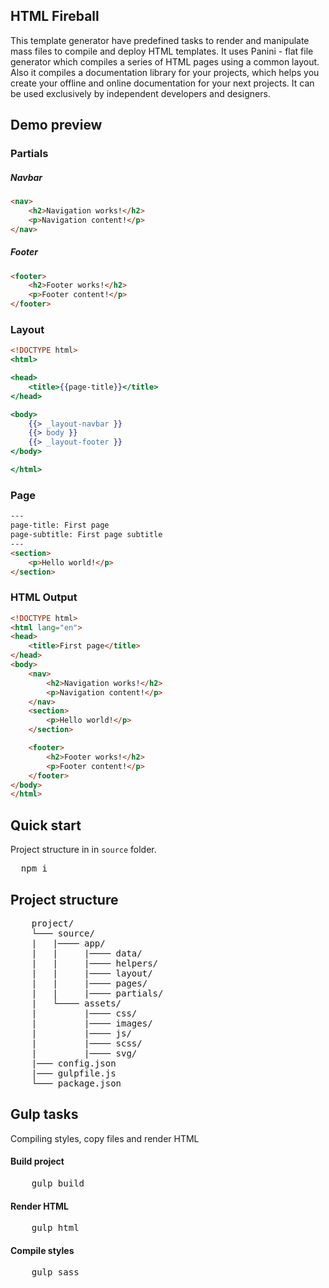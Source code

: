 ## HTML Fireball
This template generator have predefined tasks to render and manipulate mass files to compile and deploy HTML templates. It uses Panini - flat file generator which compiles a series of HTML pages using a common layout. Also it compiles a documentation library for your projects, which helps you create your offline and online documentation for your next projects. It can be used exclusively by independent developers and designers.

## Demo preview

### Partials

##### Navbar
```html
<nav>
    <h2>Navigation works!</h2>
    <p>Navigation content!</p>
</nav>
```
##### Footer
```html
<footer>
    <h2>Footer works!</h2>
    <p>Footer content!</p>
</footer>
```

### Layout

```handlebars
<!DOCTYPE html>
<html>

<head>
    <title>{{page-title}}</title>
</head>

<body>
    {{> _layout-navbar }}
    {{> body }}
    {{> _layout-footer }}
</body>

</html>
```

### Page
```html
---
page-title: First page
page-subtitle: First page subtitle
---
<section>
    <p>Hello world!</p>
</section>
```

### HTML Output
```html
<!DOCTYPE html>
<html lang="en">
<head>
    <title>First page</title>
</head>
<body>
    <nav>
        <h2>Navigation works!</h2>
        <p>Navigation content!</p>
    </nav>
    <section>
        <p>Hello world!</p>
    </section>

    <footer>
        <h2>Footer works!</h2>
        <p>Footer content!</p>
    </footer>
</body>
</html>
```

## Quick start
Project structure in in <code>source</code> folder.

<pre>
  npm i
</pre>

## Project structure

<pre>
    project/
    └─── source/
    |   |──── app/
    |   |     |──── data/
    |   |     |──── helpers/
    |   |     |──── layout/
    |   |     |──── pages/
    |   |     |──── partials/
    |   └──── assets/
    |         |──── css/
    |         |──── images/
    |         |──── js/
    |         |──── scss/
    |         |──── svg/
    |─── config.json
    |─── gulpfile.js
    └─── package.json
</pre>

## Gulp tasks
Compiling styles, copy files and render HTML

#### Build project

<pre>
    gulp build
</pre>

#### Render HTML

<pre>
    gulp html
</pre>

#### Compile styles

<pre>
    gulp sass
</pre>

